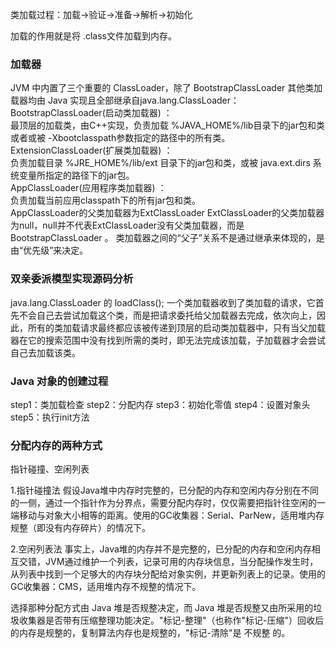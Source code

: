 类加载过程：加载->验证->准备->解析->初始化

加载的作用就是将 .class文件加载到内存。

### 加载器
JVM 中内置了三个重要的 ClassLoader，除了 BootstrapClassLoader 其他类加载器均由 Java 实现且全部继承自java.lang.ClassLoader：  
BootstrapClassLoader(启动类加载器) ：  
    最顶层的加载类，由C++实现，负责加载 %JAVA_HOME%/lib目录下的jar包和类或者或被 -Xbootclasspath参数指定的路径中的所有类。  
ExtensionClassLoader(扩展类加载器) ：  
    负责加载目录 %JRE_HOME%/lib/ext 目录下的jar包和类，或被 java.ext.dirs 系统变量所指定的路径下的jar包。  
AppClassLoader(应用程序类加载器) ：  
    负责加载当前应用classpath下的所有jar包和类。   
AppClassLoader的父类加载器为ExtClassLoader ExtClassLoader的父类加载器为null，null并不代表ExtClassLoader没有父类加载器，而是 BootstrapClassLoader 。  类加载器之间的“父子”关系不是通过继承来体现的，是由“优先级”来决定。

### 双亲委派模型实现源码分析
java.lang.ClassLoader 的 loadClass();
一个类加载器收到了类加载的请求，它首先不会自己去尝试加载这个类，而是把请求委托给父加载器去完成，依次向上，因此，所有的类加载请求最终都应该被传递到顶层的启动类加载器中，只有当父加载器在它的搜索范围中没有找到所需的类时，即无法完成该加载，子加载器才会尝试自己去加载该类。

###  Java 对象的创建过程
step1：类加载检查
step2：分配内存
step3：初始化零值
step4：设置对象头
step5：执行init方法

### 分配内存的两种方式
指针碰撞、空闲列表  

1.指针碰撞法
假设Java堆中内存时完整的，已分配的内存和空闲内存分别在不同的一侧，通过一个指针作为分界点，需要分配内存时，仅仅需要把指针往空闲的一端移动与对象大小相等的距离。使用的GC收集器：Serial、ParNew，适用堆内存规整（即没有内存碎片）的情况下。

2.空闲列表法
事实上，Java堆的内存并不是完整的，已分配的内存和空闲内存相互交错，JVM通过维护一个列表，记录可用的内存块信息，当分配操作发生时，从列表中找到一个足够大的内存块分配给对象实例，并更新列表上的记录。使用的GC收集器：CMS，适用堆内存不规整的情况下。

选择那种分配方式由 Java 堆是否规整决定，而 Java 堆是否规整又由所采用的垃圾收集器是否带有压缩整理功能决定。"标记-整理"（也称作"标记-压缩"）回收后的内存是规整的，复制算法内存也是规整的，"标记-清除"是 不规整 的。

  
